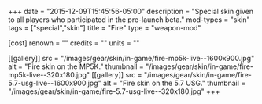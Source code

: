 +++
date = "2015-12-09T15:45:56-05:00"
description = "Special skin given to all players who participated in the pre-launch beta."
mod-types = "skin"
tags = ["special","skin"]
title = "Fire"
type = "weapon-mod"

[cost]
  renown = ""
  credits = ""
  units = ""

[[gallery]]
  src = "/images/gear/skin/in-game/fire-mp5k-live--1600x900.jpg"
  alt = "Fire skin on the MP5K."
  thumbnail = "/images/gear/skin/in-game/fire-mp5k-live--320x180.jpg"
[[gallery]]
  src = "/images/gear/skin/in-game/fire-5.7-usg-live--1600x900.jpg"
  alt = "Fire skin on the 5.7 USG."
  thumbnail = "/images/gear/skin/in-game/fire-5.7-usg-live--320x180.jpg"
+++
